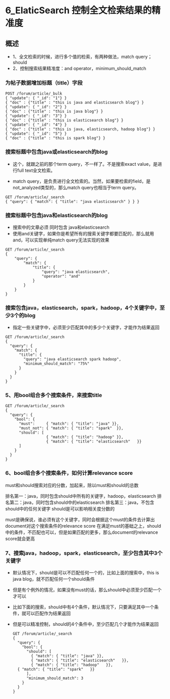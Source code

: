 # 6_ElaticSearch 控制全文检索结果的精准度

## 概述

- 1、全文检索的时候，进行多个值的检索，有两种做法，match query；should
- 2、控制搜索结果精准度：and operator，minimum_should_match

### 为帖子数据增加标题（title）字段

```
POST /forum/article/_bulk
{ "update": { "_id": "1"} }
{ "doc" : {"title" : "this is java and elasticsearch blog"} }
{ "update": { "_id": "2"} }
{ "doc" : {"title" : "this is java blog"} }
{ "update": { "_id": "3"} }
{ "doc" : {"title" : "this is elasticsearch blog"} }
{ "update": { "_id": "4"} }
{ "doc" : {"title" : "this is java, elasticsearch, hadoop blog"} }
{ "update": { "_id": "5"} }
{ "doc" : {"title" : "this is spark blog"} }
```

### 搜索标题中包含java或elasticsearch的blog

- 这个，就跟之前的那个term query，不一样了。不是搜索exact value，是进行full text全文检索。

- match query，是负责进行全文检索的。当然，如果要检索的field，是not_analyzed类型的，那么match query也相当于term query。

```
GET /forum/article/_search 
{ "query": { "match": { "title": "java elasticsearch" } } }
```

### 搜索标题中包含java和elasticsearch的blog

- 搜索中的文章必须 同时包含 java和elasticsearch
- 使用and关键字，如果你是希望所有的搜索关键字都要匹配的，那么就用and，可以实现单纯match query无法实现的效果

```
GET /forum/article/_search
{
    "query": {
        "match": {
            "title": {
				"query": "java elasticsearch",
				"operator": "and"
			}
        }
    }
}
```

### 搜索包含java，elasticsearch，spark，hadoop，4个关键字中，至少3个的blog

- 指定一些关键字中，必须至少匹配其中的多少个关键字，才能作为结果返回

```
GET /forum/article/_search
{
  "query": {
    "match": {
      "title": {
        "query": "java elasticsearch spark hadoop",
        "minimum_should_match": "75%"
      }
    }
  }
}
```

### 5、用bool组合多个搜索条件，来搜索title

```
GET /forum/article/_search
{
  "query": {
    "bool": {
      "must":     { "match": { "title": "java" }},
      "must_not": { "match": { "title": "spark"  }},
      "should": [
                  { "match": { "title": "hadoop" }},
                  { "match": { "title": "elasticsearch"   }}
      ]
    }
  }
}
```

### 6、bool组合多个搜索条件，如何计算relevance score

must和should搜索对应的分数，加起来，除以must和should的总数

排名第一：java，同时包含should中所有的关键字，hadoop，elasticsearch
排名第二：java，同时包含should中的elasticsearch
排名第三：java，不包含should中的任何关键字
should是可以影响相关度分数的

must是确保说，谁必须有这个关键字，同时会根据这个must的条件去计算出document对这个搜索条件的relevance score
在满足must的基础之上，should中的条件，不匹配也可以，但是如果匹配的更多，那么document的relevance score就会更高

### 7、搜索java，hadoop，spark，elasticsearch，至少包含其中3个关键字

- 默认情况下，should是可以不匹配任何一个的，比如上面的搜索中，this is java blog，就不匹配任何一个should条件

- 但是有个例外的情况，如果没有must的话，那么should中必须至少匹配一个才可以

- 比如下面的搜索，should中有4个条件，默认情况下，只要满足其中一个条件，就可以匹配作为结果返回

- 但是可以精准控制，should的4个条件中，至少匹配几个才能作为结果返回

  ```
  GET /forum/article/_search
  {
    "query": {
      "bool": {
        "should": [
          { "match": { "title": "java" }},
          { "match": { "title": "elasticsearch"   }},
          { "match": { "title": "hadoop"   }},
  	{ "match": { "title": "spark"   }}
        ],
        "minimum_should_match": 3 
      }
    }
  }
  ```

  


